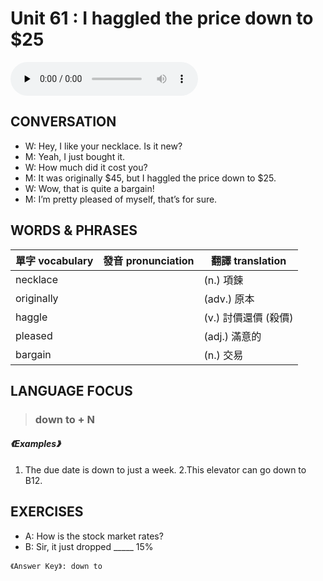 # Unit 61 : I haggled the price down to $25

<audio controls preload="none">
  <source src="https://channelplus.ner.gov.tw/api/audio/5ad2e615f95e3500064f430f">
</audio>

## CONVERSATION
* W: Hey, I like your necklace. Is it new? 
* M: Yeah, I just bought it. 
* W: How much did it cost you? 
* M: It was originally $45, but I haggled the price down to $25. 
* W: Wow, that is quite a bargain! 
* M: I’m pretty pleased of myself, that’s for sure.

## WORDS & PHRASES
單字 vocabulary|發音 pronunciation|翻譯 translation
---|---|---
necklace||(n.) 項鍊
originally||(adv.) 原本
haggle||(v.) 討價還價 (殺價)
pleased||(adj.) 滿意的
bargain||(n.) 交易

## LANGUAGE FOCUS 
> <h3>down to + N</h3>

##### 《Examples》
1. The due date is down to just a week.
2.This elevator can go down to B12.

## EXERCISES 
* A: How is the stock market rates?
* B: Sir, it just dropped _____ 15%

`《Answer Key》: down to`